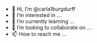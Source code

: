 - 👋 Hi, I’m @carla1burgdurff
- 👀 I’m interested in ...
- 🌱 I’m currently learning ...
- 💞️ I’m looking to collaborate on ...
- 📫 How to reach me ...

<!---
carla1burgdurff/carla1burgdurff is a ✨ special ✨ repository because its `README.md` (this file) appears on your GitHub profile.
You can click the Preview link to take a look at your changes.
--->

